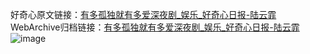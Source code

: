 好奇心原文链接：[有多孤独就有多爱深夜剧_娱乐_好奇心日报-陆云霏](https://www.qdaily.com/articles/1894.html)
WebArchive归档链接：[有多孤独就有多爱深夜剧_娱乐_好奇心日报-陆云霏](http://web.archive.org/web/20190623150108/https://www.qdaily.com/articles/1894.html)
![image](http://ww3.sinaimg.cn/large/007d5XDply1g3v4mirxfkj30u02usb29)